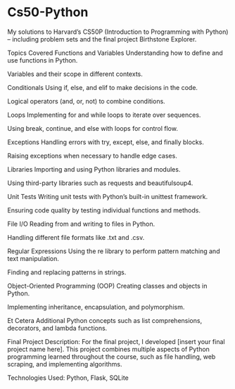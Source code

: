 # Cs50-Python
My solutions to Harvard’s CS50P (Introduction to Programming with Python) – including problem sets and the final project Birthstone Explorer.

Topics Covered
Functions and Variables
Understanding how to define and use functions in Python.

Variables and their scope in different contexts.

Conditionals
Using if, else, and elif to make decisions in the code.

Logical operators (and, or, not) to combine conditions.

Loops
Implementing for and while loops to iterate over sequences.

Using break, continue, and else with loops for control flow.

Exceptions
Handling errors with try, except, else, and finally blocks.

Raising exceptions when necessary to handle edge cases.

Libraries
Importing and using Python libraries and modules.

Using third-party libraries such as requests and beautifulsoup4.

Unit Tests
Writing unit tests with Python’s built-in unittest framework.

Ensuring code quality by testing individual functions and methods.

File I/O
Reading from and writing to files in Python.

Handling different file formats like .txt and .csv.

Regular Expressions
Using the re library to perform pattern matching and text manipulation.

Finding and replacing patterns in strings.

Object-Oriented Programming (OOP)
Creating classes and objects in Python.

Implementing inheritance, encapsulation, and polymorphism.

Et Cetera
Additional Python concepts such as list comprehensions, decorators, and lambda functions.

Final Project
Description: For the final project, I developed [insert your final project name here]. This project combines multiple aspects of Python programming learned throughout the course, such as file handling, web scraping, and implementing algorithms.

Technologies Used: Python, Flask, SQLite 
